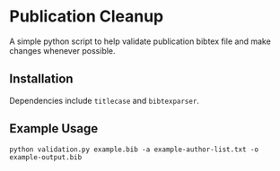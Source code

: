 # Publication Cleanup

A simple python script to help validate publication bibtex file and make changes whenever possible.

## Installation

Dependencies include `titlecase` and `bibtexparser`.

## Example Usage

`python validation.py example.bib -a example-author-list.txt -o example-output.bib`
